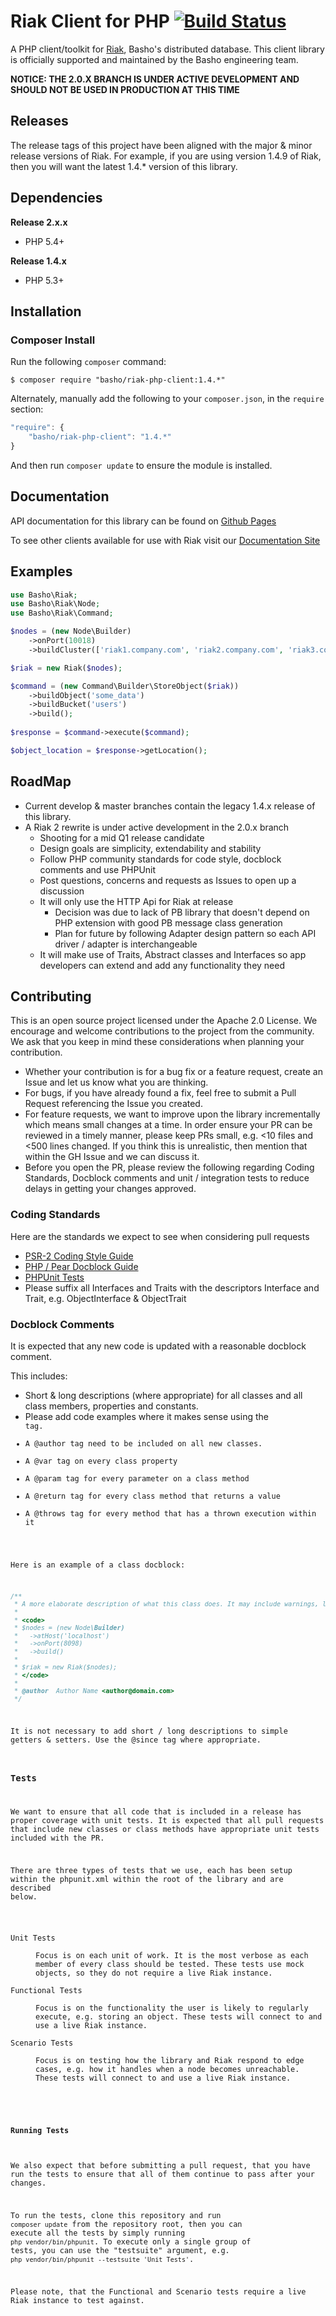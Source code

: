 # Riak Client for PHP [![Build Status](https://secure.travis-ci.org/basho/riak-php-client.png?branch=master)](http://travis-ci.org/basho/riak-php-client)
A PHP client/toolkit for [Riak](http://basho.com/riak/), Basho's distributed database. This client library is officially supported and maintained by the Basho engineering team.

**NOTICE: THE 2.0.X BRANCH IS UNDER ACTIVE DEVELOPMENT AND SHOULD NOT BE USED IN PRODUCTION AT THIS TIME**

## Releases
The release tags of this project have been aligned with the major & minor release versions of Riak. For example, if you are using version 1.4.9 of Riak, then you will want the latest 1.4.* version of this library.

## Dependencies
**Release 2.x.x**
* PHP 5.4+

**Release 1.4.x**
* PHP 5.3+

## Installation
### Composer Install
Run the following `composer` command:

```console
$ composer require "basho/riak-php-client:1.4.*"
```

Alternately, manually add the following to your `composer.json`, in the `require` section:

```javascript
"require": {
    "basho/riak-php-client": "1.4.*"
}
```

And then run `composer update` to ensure the module is installed.

## Documentation
API documentation for this library can be found on [Github Pages](http://basho.github.com/riak-php-client)

To see other clients available for use with Riak visit our
[Documentation Site](http://docs.basho.com/riak/latest/dev/using/libraries)

## Examples
```php
use Basho\Riak;
use Basho\Riak\Node;
use Basho\Riak\Command;

$nodes = (new Node\Builder)
    ->onPort(10018)
    ->buildCluster(['riak1.company.com', 'riak2.company.com', 'riak3.company.com',]);

$riak = new Riak($nodes);

$command = (new Command\Builder\StoreObject($riak))
    ->buildObject('some_data')
    ->buildBucket('users')
    ->build();
    
$response = $command->execute($command);

$object_location = $response->getLocation();
```

## RoadMap
* Current develop & master branches contain the legacy 1.4.x release of this library.
* A Riak 2 rewrite is under active development in the 2.0.x branch
  * Shooting for a mid Q1 release candidate
  * Design goals are simplicity, extendability and stability
  * Follow PHP community standards for code style, docblock comments and use PHPUnit
  * Post questions, concerns and requests as Issues to open up a discussion
  * It will only use the HTTP Api for Riak at release
    * Decision was due to lack of PB library that doesn't depend on PHP extension with good PB message class generation
    * Plan for future by following Adapter design pattern so each API driver / adapter is interchangeable
  * It will make use of Traits, Abstract classes and Interfaces so app developers can extend and add any functionality they need

## Contributing
This is an open source project licensed under the Apache 2.0 License. We encourage and welcome contributions to the project from the community. We ask that you keep in mind these considerations when planning your contribution.

* Whether your contribution is for a bug fix or a feature request, create an Issue and let us know what you are thinking.
* For bugs, if you have already found a fix, feel free to submit a Pull Request referencing the Issue you created.
* For feature requests, we want to improve upon the library incrementally which means small changes at a time. In order ensure your PR can be reviewed in a timely manner, please keep PRs small, e.g. <10 files and <500 lines changed. If you think this is unrealistic, then mention that within the GH Issue and we can discuss it.
* Before you open the PR, please review the following regarding Coding Standards, Docblock comments and unit / integration tests to reduce delays in getting your changes approved.

### Coding Standards
Here are the standards we expect to see when considering pull requests

* [PSR-2 Coding Style Guide](https://github.com/php-fig/fig-standards/blob/master/accepted/PSR-2-coding-style-guide.md)
* [PHP / Pear Docblock Guide](http://pear.php.net/manual/en/standards.sample.php)
* [PHPUnit Tests](https://phpunit.de/manual/current/en/phpunit-book.html)
* Please suffix all Interfaces and Traits with the descriptors Interface and Trait, e.g. ObjectInterface & ObjectTrait

### Docblock Comments
It is expected that any new code is updated with a reasonable docblock comment. 

This includes:

* Short & long descriptions (where appropriate) for all classes and all class members, properties and constants.
* Please add code examples where it makes sense using the <code> tag.
* A @author tag need to be included on all new classes.
* A @var tag on every class property
* A @param tag for every parameter on a class method
* A @return tag for every class method that returns a value
* A @throws tag for every method that has a thrown execution within it 

Here is an example of a class docblock:
```php
/**
 * A more elaborate description of what this class does. It may include warnings, limitations or examples.
 *
 * <code>
 * $nodes = (new Node\Builder)
 *   ->atHost('localhost')
 *   ->onPort(8098)
 *   ->build()
 *
 * $riak = new Riak($nodes);
 * </code>
 *
 * @author  Author Name <author@domain.com>
 */
```

It is not necessary to add short / long descriptions to simple getters & setters. Use the @since tag where appropriate.

### Tests
We want to ensure that all code that is included in a release has proper coverage with unit tests. It is expected that
all pull requests that include new classes or class methods have appropriate unit tests included with the PR.

There are three types of tests that we use, each has been setup within the phpunit.xml within the root of the library and are described below.
<dl>
<dt>Unit Tests</dt>
<dd>Focus is on each unit of work. It is the most verbose as each member of every class should be tested. These tests use mock objects, so they do not require a live Riak instance.</dd>
<dt>Functional Tests</dt>
<dd>Focus is on the functionality the user is likely to regularly execute, e.g. storing an object. These tests will connect to and use a live Riak instance.</dd>
<dt>Scenario Tests</dt>
<dd>Focus is on testing how the library and Riak respond to edge cases, e.g. how it handles when a node becomes unreachable. These tests will connect to and use a live Riak instance.</dd>
</dl>

#### Running Tests
We also expect that before submitting a pull request, that you have run the tests to ensure that all of them continue to pass after your changes.

To run the tests, clone this repository and run `composer update` from the repository root, then you can execute all the tests by simply running `php vendor/bin/phpunit`. To execute only a single group of tests, you can use the "testsuite" argument, e.g. `php vendor/bin/phpunit --testsuite 'Unit Tests'`.

Please note, that the Functional and Scenario tests require a live Riak instance to test against.
